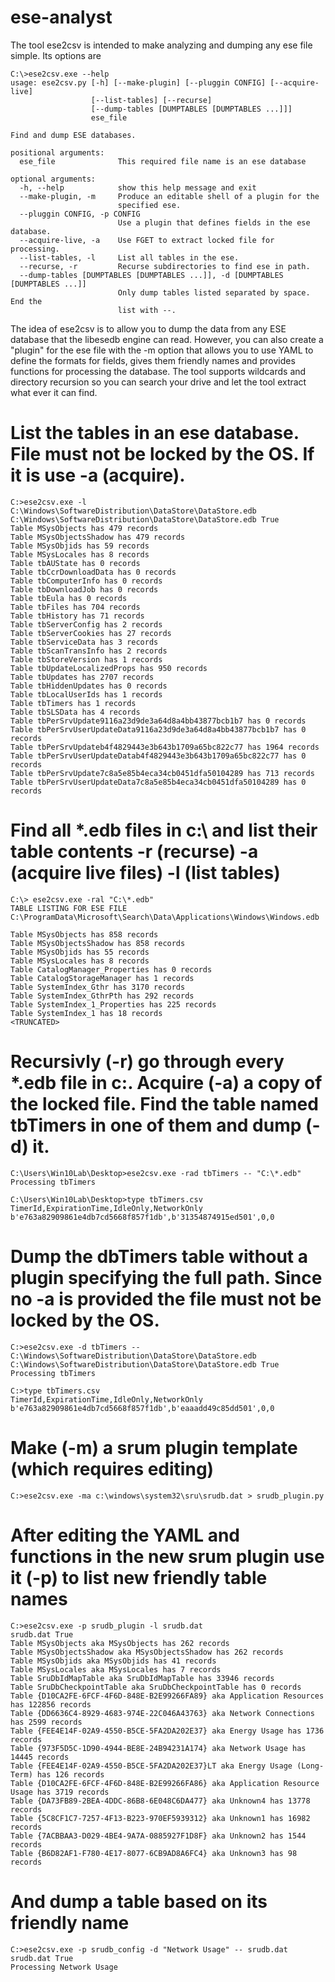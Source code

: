 # ese-analyst

The tool ese2csv is intended to make analyzing and dumping any ese file simple.  Its options are

```
C:\>ese2csv.exe --help
usage: ese2csv.py [-h] [--make-plugin] [--pluggin CONFIG] [--acquire-live]
                  [--list-tables] [--recurse]
                  [--dump-tables [DUMPTABLES [DUMPTABLES ...]]]
                  ese_file

Find and dump ESE databases.

positional arguments:
  ese_file              This required file name is an ese database

optional arguments:
  -h, --help            show this help message and exit
  --make-plugin, -m     Produce an editable shell of a plugin for the
                        specified ese.
  --pluggin CONFIG, -p CONFIG
                        Use a plugin that defines fields in the ese database.
  --acquire-live, -a    Use FGET to extract locked file for processing.
  --list-tables, -l     List all tables in the ese.
  --recurse, -r         Recurse subdirectories to find ese in path.
  --dump-tables [DUMPTABLES [DUMPTABLES ...]], -d [DUMPTABLES [DUMPTABLES ...]]
                        Only dump tables listed separated by space. End the
                        list with --.

```

The idea of ese2csv is to allow you to dump the data from any ESE database that the libesedb engine can read. However, you can also create a "plugin" for the ese file with the -m option that allows you to use YAML to define the formats for fields, gives them friendly names and provides functions for processing the database. The tool supports wildcards and directory recursion so you can search your drive and let the tool extract what ever it can find.


# List the tables in an ese database.  File must not be locked by the OS. If it is use -a (acquire).

```
C:>ese2csv.exe -l C:\Windows\SoftwareDistribution\DataStore\DataStore.edb
C:\Windows\SoftwareDistribution\DataStore\DataStore.edb True
Table MSysObjects has 479 records
Table MSysObjectsShadow has 479 records
Table MSysObjids has 59 records
Table MSysLocales has 8 records
Table tbAUState has 0 records
Table tbCcrDownloadData has 0 records
Table tbComputerInfo has 0 records
Table tbDownloadJob has 0 records
Table tbEula has 0 records
Table tbFiles has 704 records
Table tbHistory has 71 records
Table tbServerConfig has 2 records
Table tbServerCookies has 27 records
Table tbServiceData has 3 records
Table tbScanTransInfo has 2 records
Table tbStoreVersion has 1 records
Table tbUpdateLocalizedProps has 950 records
Table tbUpdates has 2707 records
Table tbHiddenUpdates has 0 records
Table tbLocalUserIds has 1 records
Table tbTimers has 1 records
Table tbSLSData has 4 records
Table tbPerSrvUpdate9116a23d9de3a64d8a4bb43877bcb1b7 has 0 records
Table tbPerSrvUserUpdateData9116a23d9de3a64d8a4bb43877bcb1b7 has 0 records
Table tbPerSrvUpdateb4f4829443e3b643b1709a65bc822c77 has 1964 records
Table tbPerSrvUserUpdateDatab4f4829443e3b643b1709a65bc822c77 has 0 records
Table tbPerSrvUpdate7c8a5e85b4eca34cb0451dfa50104289 has 713 records
Table tbPerSrvUserUpdateData7c8a5e85b4eca34cb0451dfa50104289 has 0 records
```

# Find all *.edb files in c:\ and list their table contents -r (recurse) -a (acquire live files) -l (list tables)

```
C:\> ese2csv.exe -ral "C:\*.edb"
TABLE LISTING FOR ESE FILE C:\ProgramData\Microsoft\Search\Data\Applications\Windows\Windows.edb

Table MSysObjects has 858 records
Table MSysObjectsShadow has 858 records
Table MSysObjids has 55 records
Table MSysLocales has 8 records
Table CatalogManager_Properties has 0 records
Table CatalogStorageManager has 1 records
Table SystemIndex_Gthr has 3170 records
Table SystemIndex_GthrPth has 292 records
Table SystemIndex_1_Properties has 225 records
Table SystemIndex_1 has 18 records
<TRUNCATED>
```

# Recursivly (-r) go through every *.edb file in c:\. Acquire (-a) a copy of the locked file. Find the table named tbTimers in one of them and dump (-d) it.

```
C:\Users\Win10Lab\Desktop>ese2csv.exe -rad tbTimers -- "C:\*.edb"
Processing tbTimers

C:\Users\Win10Lab\Desktop>type tbTimers.csv
TimerId,ExpirationTime,IdleOnly,NetworkOnly
b'e763a82909861e4db7cd5668f857f1db',b'31354874915ed501',0,0
```

# Dump the dbTimers table without a plugin specifying the full path. Since no -a is provided the file must not be locked by the OS.

```
C:>ese2csv.exe -d tbTimers -- C:\Windows\SoftwareDistribution\DataStore\DataStore.edb
C:\Windows\SoftwareDistribution\DataStore\DataStore.edb True
Processing tbTimers

C:>type tbTimers.csv
TimerId,ExpirationTime,IdleOnly,NetworkOnly
b'e763a82909861e4db7cd5668f857f1db',b'eaaadd49c85dd501',0,0
```


# Make (-m) a srum plugin template (which requires editing)
```
C:>ese2csv.exe -ma c:\windows\system32\sru\srudb.dat > srudb_plugin.py
```

# After editing the YAML and functions in the new srum plugin use it (-p) to list new friendly table names
```
C:>ese2csv.exe -p srudb_plugin -l srudb.dat
srudb.dat True
Table MSysObjects aka MSysObjects has 262 records
Table MSysObjectsShadow aka MSysObjectsShadow has 262 records
Table MSysObjids aka MSysObjids has 41 records
Table MSysLocales aka MSysLocales has 7 records
Table SruDbIdMapTable aka SruDbIdMapTable has 33946 records
Table SruDbCheckpointTable aka SruDbCheckpointTable has 0 records
Table {D10CA2FE-6FCF-4F6D-848E-B2E99266FA89} aka Application Resources has 122856 records
Table {DD6636C4-8929-4683-974E-22C046A43763} aka Network Connections has 2599 records
Table {FEE4E14F-02A9-4550-B5CE-5FA2DA202E37} aka Energy Usage has 1736 records
Table {973F5D5C-1D90-4944-BE8E-24B94231A174} aka Network Usage has 14445 records
Table {FEE4E14F-02A9-4550-B5CE-5FA2DA202E37}LT aka Energy Usage (Long-Term) has 126 records
Table {D10CA2FE-6FCF-4F6D-848E-B2E99266FA86} aka Application Resource Usage has 3719 records
Table {DA73FB89-2BEA-4DDC-86B8-6E048C6DA477} aka Unknown4 has 13778 records
Table {5C8CF1C7-7257-4F13-B223-970EF5939312} aka Unknown1 has 16982 records
Table {7ACBBAA3-D029-4BE4-9A7A-0885927F1D8F} aka Unknown2 has 1544 records
Table {B6D82AF1-F780-4E17-8077-6CB9AD8A6FC4} aka Unknown3 has 98 records
```
# And dump a table based on its friendly name

```
C:>ese2csv.exe -p srudb_config -d "Network Usage" -- srudb.dat
srudb.dat True
Processing Network Usage
```





























